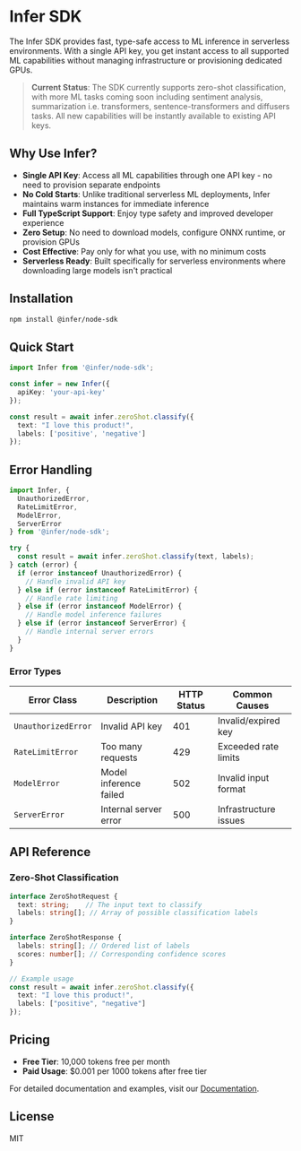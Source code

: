 # Infer SDK

The Infer SDK provides fast, type-safe access to ML inference in serverless environments. With a single API key, you get instant access to all supported ML capabilities without managing infrastructure or provisioning dedicated GPUs.

> **Current Status**: The SDK currently supports zero-shot classification, with more ML tasks coming soon including sentiment analysis, summarization i.e. transformers, sentence-transformers and diffusers tasks. All new capabilities will be instantly available to existing API keys.

## Why Use Infer?

- **Single API Key**: Access all ML capabilities through one API key - no need to provision separate endpoints
- **No Cold Starts**: Unlike traditional serverless ML deployments, Infer maintains warm instances for immediate inference
- **Full TypeScript Support**: Enjoy type safety and improved developer experience
- **Zero Setup**: No need to download models, configure ONNX runtime, or provision GPUs
- **Cost Effective**: Pay only for what you use, with no minimum costs
- **Serverless Ready**: Built specifically for serverless environments where downloading large models isn't practical

## Installation

```bash
npm install @infer/node-sdk
```

## Quick Start

```typescript
import Infer from '@infer/node-sdk';

const infer = new Infer({
  apiKey: 'your-api-key'
});

const result = await infer.zeroShot.classify({
  text: "I love this product!",
  labels: ['positive', 'negative']
});
```

## Error Handling

```typescript
import Infer, { 
  UnauthorizedError, 
  RateLimitError, 
  ModelError,
  ServerError 
} from '@infer/node-sdk';

try {
  const result = await infer.zeroShot.classify(text, labels);
} catch (error) {
  if (error instanceof UnauthorizedError) {
    // Handle invalid API key
  } else if (error instanceof RateLimitError) {
    // Handle rate limiting
  } else if (error instanceof ModelError) {
    // Handle model inference failures
  } else if (error instanceof ServerError) {
    // Handle internal server errors
  }
}
```

### Error Types

| Error Class | Description | HTTP Status | Common Causes |
|-------------|-------------|-------------|---------------|
| `UnauthorizedError` | Invalid API key | 401 | Invalid/expired key |
| `RateLimitError` | Too many requests | 429 | Exceeded rate limits |
| `ModelError` | Model inference failed | 502 | Invalid input format |
| `ServerError` | Internal server error | 500 | Infrastructure issues |

## API Reference

### Zero-Shot Classification

```typescript
interface ZeroShotRequest {
  text: string;    // The input text to classify
  labels: string[]; // Array of possible classification labels
}

interface ZeroShotResponse {
  labels: string[]; // Ordered list of labels
  scores: number[]; // Corresponding confidence scores
}

// Example usage
const result = await infer.zeroShot.classify({
  text: "I love this product!",
  labels: ["positive", "negative"]
});
```

## Pricing

- **Free Tier**: 10,000 tokens free per month
- **Paid Usage**: $0.001 per 1000 tokens after free tier

For detailed documentation and examples, visit our [Documentation](https://infer.com/docs).

## License

MIT